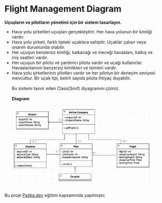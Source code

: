 # Flight Management Diagram

**Uçuşların ve pilotların yönetimi için bir sistem tasarlayın.**

- Hava yolu şirketleri uçuşları gerçekleştirir. Her hava yolunun bir kimliği vardır.
- Hava yolu şirketi, farklı tipteki uçaklara sahiptir.
Uçaklar çalışır veya onarım durumunda olabilir.
- Her uçuşun benzersiz kimliği, kalkacağı ve ineceği havaalanı, kalkış ve iniş saatleri vardır.
- Her uçuşun bir pilotu ve yardımcı pilotu vardır ve uçağı kullanırlar.
Havaalanlarının benzersiz kimlikleri ve isimleri vardır.
- Hava yolu şirketlerinin pilotları vardır ve her pilotun bir deneyim seviyesi mevcuttur.
Bir uçak tipi, belirli sayıda pilota ihtiyaç duyabilir.
<br/><br/>
Bu sistemi tasvir eden Class(Sınıf) diyagramını çiziniz.
<br/><br/>
**Diagram**

![Image](FlightManagementDiagram.png)
<br/><br/>
Bu proje [Patika.dev](https://www.patika.dev/tr) eğitimi kapsamında yapılmıştır.